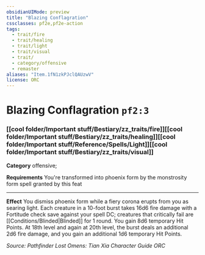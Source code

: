 ```yaml
---
obsidianUIMode: preview
title: "Blazing Conflagration"
cssclasses: pf2e,pf2e-action
tags:
  - trait/fire
  - trait/healing
  - trait/light
  - trait/visual
  - trait/
  - category/offensive
  - remaster
aliases: "Item.1fN1zkPJclQAUzwV"
license: ORC
---
```

# Blazing Conflagration `pf2:3`

### [[cool folder/Important stuff/Bestiary/zz_traits/fire]][[cool folder/Important stuff/Bestiary/zz_traits/healing]][[cool folder/Important stuff/Reference/Spells/Light]][[cool folder/Important stuff/Bestiary/zz_traits/visual]]

**Category** offensive; 




**Requirements** You're transformed into phoenix form by the monstrosity form spell granted by this feat

* * *

**Effect** You dismiss phoenix form while a fiery corona erupts from you as searing light. Each creature in a 10-foot burst takes 16d6 fire damage with a Fortitude check save against your spell DC; creatures that critically fail are [[Conditions/Blinded|Blinded]] for 1 round. You gain 8d6 temporary Hit Points. At 18th level and again at 20th level, the burst deals an additional 2d6 fire damage, and you gain an additional 1d6 temporary Hit Points.

*Source: Pathfinder Lost Omens: Tian Xia Character Guide*
*ORC*